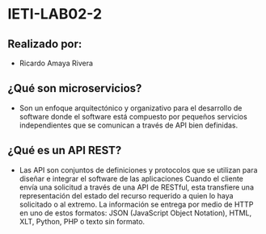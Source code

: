 # IETI-LAB02-2

## Realizado por:
* Ricardo Amaya Rivera 

## ¿Qué son microservicios?
* Son un enfoque arquitectónico y organizativo para el desarrollo de software donde el software está compuesto por pequeños servicios independientes que se comunican a través de API bien definidas.

## ¿Qué es un API REST?
* Las API son conjuntos de definiciones y protocolos que se utilizan para diseñar e integrar el software de las aplicaciones Cuando el cliente envía una solicitud a través de una API de RESTful, esta transfiere una representación del estado del recurso requerido a quien lo haya solicitado o al extremo. La información se entrega por medio de HTTP en uno de estos formatos: JSON (JavaScript Object Notation), HTML, XLT, Python, PHP o texto sin formato.

